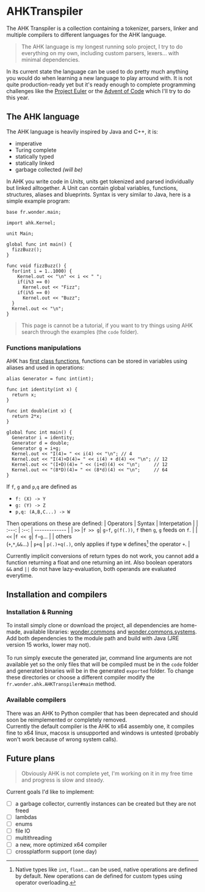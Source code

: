 AHKTranspiler
============

The AHK Transpiler is a collection containing a tokenizer, parsers, linker and multiple compilers to different languages for the AHK language.

> The AHK language is my longest running solo project, I try to do everything on my own, including custom parsers, lexers... with minimal dependencies.

In its current state the language can be used to do pretty much anything you would do when learning a new language to play arround with. It is not quite production-ready yet but it's ready enough to complete programming challenges like the [Project Euler](https://projecteuler.net/) or the [Advent of Code](https://adventofcode.com/) which I'll try to do this year.

## The AHK language

The AHK language is heavily inspired by Java and C++, it is:
- imperative
- Turing complete
- statically typed
- statically linked
- garbage collected *(will be)*

In AHK you write code in *Units*, units get tokenized and parsed individually but linked alltogether. A Unit can contain global variables, functions, structures, aliases and blueprints. Syntax is very similar to Java, here is a simple example program:

```
base fr.wonder.main;

import ahk.Kernel;

unit Main;

global func int main() {
  fizzBuzz();
}

func void fizzBuzz() {
  for(int i = 1..1000) {
    Kernel.out << "\n" << i << " ";
    if(i%3 == 0)
      Kernel.out << "Fizz";
    if(i%5 == 0)
      Kernel.out << "Buzz";
  }
  Kernel.out << "\n";
}
```

> This page is cannot be a tutorial, if you want to try things using AHK search through the examples (the `code` folder).

### Functions manipulations

AHK has [first class functions](https://en.wikipedia.org/wiki/First-class_function), functions can be stored in variables using aliases and used in operations:

```
alias Generator = func int(int);

func int identity(int x) {
  return x;
}

func int double(int x) {
  return 2*x;
}

global func int main() {
  Generator i = identity;
  Generator d = double;
  Generator g = i+g;
  Kernel.out << "I(4)= " << i(4) << "\n"; // 4
  Kernel.out << "I(4)+D(4)= " << i(4) + d(4) << "\n"; // 12
  Kernel.out << "(I+D)(4)= " << (i+d)(4) << "\n";     // 12
  Kernel.out << "(8*D)(4)= " << (8*d)(4) << "\n";     // 64
}
```

If `f`, `g` and `p`,`q` are defined as
- `f: (X) -> Y`
- `g: (Y) -> Z`
- `p,q: (A,B,C...) -> W`

Then operations on these are defined:
| Operators | Syntax | Interpetation |
|   :---:   |  :--:  | ------------- |
|   `>>`    |`f >> g`| `g∘f`, `g(f(.))`, `f` then `g`, `g` feeds on `f`. |
|   `<<`    |`f << g`| `f∘g`... |
| others <br>(`+`,`*`,`&&`...) | `p+q` | `p(.)+q(.)`, only applies if type `W` defines[^1] the operator `+`. |

Currently implicit conversions of return types do not work, you cannot add a function returning a float and one returning an int. Also boolean operators `&&` and `||` do not have lazy-evaluation, both operands are evaluated everytime.

[^1]: Native types like `int`, `float`... can be used, native operations are defined by default. New operations can de defined for custom types using operator overloading.

## Installation and compilers

### Installation & Running

To install simply clone or download the project, all dependencies are home-made, available libraries: [wonder.commons](https://github.com/Akahara/fr.wonder.commons) and [wonder.commons.systems](https://github.com/Akahara/fr.wonder.commons.systems). Add both dependencies to the module path and build with Java (JRE version 15 works, lower may not).\
\
To run simply execute the generated jar, command line arguments are not available yet so the only files that will be compiled must be in the `code` folder and generated binaries will be in the generated `exported` folder. To change these directories or choose a different compiler modify the `fr.wonder.ahk.AHKTranspiler#main` method.

### Available compilers

There was an AHK to Python compiler that has been deprecated and should soon be reimplemented or completely removed.\
Currently the default compiler is the AHK to x64 assembly one, it compiles fine to x64 linux, macosx is unsupported and windows is untested (probably won't work because of wrong system calls).

## Future plans

> Obviously AHK is not complete yet, I'm working on it in my free time and progress is slow and steady.

Current goals I'd like to implement:
- [ ] a garbage collector, currently instances can be created but they are not freed
- [ ] lambdas
- [ ] enums
- [ ] file IO
- [ ] multithreading
- [ ] a new, more optimized x64 compiler
- [ ] crossplatform support (one day)
